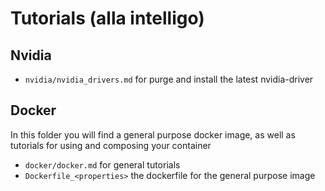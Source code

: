 # Tutorials (alla intelligo)

## Nvidia
- `nvidia/nvidia_drivers.md` for purge and install the latest nvidia-driver
## Docker
In this folder you will find a general purpose docker image, as well as tutorials for using and composing your container
- `docker/docker.md` for general tutorials
- `Dockerfile_<properties>` the dockerfile for the general purpose image
